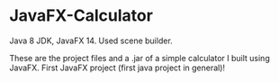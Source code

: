 # JavaFX-Calculator
Java 8 JDK, JavaFX 14. Used scene builder.

These are the project files and a .jar of a simple calculator I built using JavaFX.
First JavaFX project (first java project in general)!

